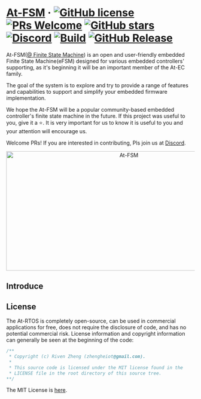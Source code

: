 # [At-FSM](https://github.com/At-EC/At-FSM) &middot; [![GitHub license](https://img.shields.io/badge/license-MIT-blue.svg)](https://github.com/At-EC/At-FSM/blob/main/LICENSE) [![PRs Welcome](https://img.shields.io/badge/PRs-welcome-brightgreen.svg)](https://github.com/At-EC/At-FSM/tree/main/.github/Welcome_PRs.md) <a href="https://github.com/At-EC/At-FSM/stargazers"><img alt="GitHub stars" src="https://img.shields.io/github/stars/At-EC/At-FSM?color=success"></a> [![Discord](https://img.shields.io/discord/1208405601994932274?logo=discord)](https://discord.gg/AxfF9aH58G) <a href="https://github.com/At-EC/At-FSM/actions"><img alt="Build" src="https://github.com/At-EC/At-FSM/workflows/Build/badge.svg"></a> [![GitHub Release](https://img.shields.io/github/v/release/At-EC/At-FSM)](./release-note.md)

At-FSM([@ Finite State Machine](https://github.com/At-EC/At-FSM)) is an open and user-friendly embedded Finite State Machine(eFSM) designed for various embedded controllers' supporting, as it's beginning it will be an important member of the At-EC family.

The goal of the system is to explore and try to provide a range of features and capabilities to support and simplify your embedded firmware implementation.

We hope the At-FSM will be a popular community-based embedded controller's finite state machine in the future. If this project was useful to you, give it a ⭐. It is very important for us to know it is useful to you and your attention will encourage us. 

Welcome PRs! If you are interested in contributing, Pls join us at [Discord](https://discord.gg/AxfF9aH58G). 

<p align="center">

<img src="https://socialify.git.ci/At-EC/At-FSM/image?description=1&descriptionEditable=%40%20Embedded%20System%2C%20%40%20Finite%20State%20Machine.&font=KoHo&issues=1&name=1&owner=1&pattern=Circuit%20Board&pulls=1&stargazers=1&theme=Auto" alt="At-FSM" width="640" height="320" />

</p>

## Introduce


## License

The At-RTOS is completely open-source, can be used in commercial applications for free, does not require the disclosure of code, and has no potential commercial risk. License information and copyright information can generally be seen at the beginning of the code:

```c
/**
 * Copyright (c) Riven Zheng (zhengheiot@gmail.com).
 *
 * This source code is licensed under the MIT license found in the
 * LICENSE file in the root directory of this source tree.
**/
```

The MIT License is [here](./LICENSE).
